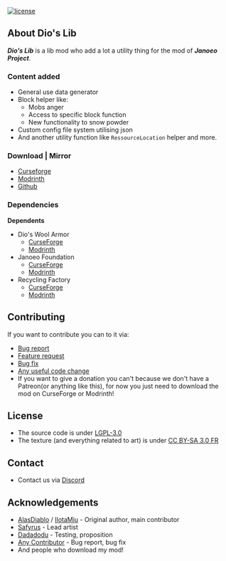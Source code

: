 [![license](https://img.shields.io/github/license/AlasDiablo/Diabolo-Lib?style=for-the-badge)](https://github.com/Janoeo/DiaboloLib/blob/master/LICENSE)

## About Dio's Lib

***Dio's Lib*** is a lib mod who add a lot a utility thing for the mod of ***Janoeo Project***.

### Content added

+ General use data generator
+ Block helper like:
  + Mobs anger
  + Access to specific block function
  + New functionality to snow powder
+ Custom config file system utilising json
+ And another utility function like `RessourceLocation` helper and more.

### Download | Mirror

- [Curseforge](https://www.curseforge.com/minecraft/mc-mods/diabololib/files)
- [Modrinth](https://modrinth.com/mod/diabololib)
- [Github](https://github.com/Janoeo/DiaboloLib/releases)

### Dependencies

**Dependents**

- Dio's Wool Armor
  - [CurseForge](https://www.curseforge.com/minecraft/mc-mods/wool-armor)
  - [Modrinth](https://modrinth.com/mod/alasdiablo-wool-armor)
- Janoeo Foundation
  - [CurseForge](https://www.curseforge.com/minecraft/mc-mods/janoeo)
  - [Modrinth](https://modrinth.com/mod/janoeo)
- Recycling Factory
  - [CurseForge](https://www.curseforge.com/minecraft/mc-mods/recycling-factory)
  - [Modrinth](https://modrinth.com/mod/recycling-factory)

## Contributing

If you want to contribute you can to it via:

- [Bug report](https://github.com/Janoeo/DiaboloLib/issues)
- [Feature request](https://github.com/Janoeo/DiaboloLib/issues)
- [Bug fix](https://github.com/Janoeo/DiaboloLib/pulls)
- [Any useful code change](https://github.com/Janoeo/DiaboloLib/pulls)
- If you want to give a donation you can't because we don't have a Patreon(or anything like this), for now you just need to download the mod on CurseForge or Modrinth!

## License

- The source code is under [LGPL-3.0](https://www.gnu.org/licenses/lgpl-3.0.en.html)
- The texture (and everything related to art) is
  under [CC BY-SA 3.0 FR](https://creativecommons.org/licenses/by-sa/3.0/fr/deed.en)

## Contact

- Contact us via [Discord](https://discord.gg/KkzqnzA)

## Acknowledgements

- [AlasDiablo](https://github.com/AlasDiablo) / [lIotaMiu](https://github.com/liotamiu) - Original author, main contributor
- [Safyrus](https://github.com/Safyrus) - Lead artist
- [Dadadodu](https://github.com/Dadadodu) - Testing, proposition
- [Any Contributor](https://github.com/Janoeo/DiaboloLib/graphs/contributors) - Bug report, bug fix
- And people who download my mod!
